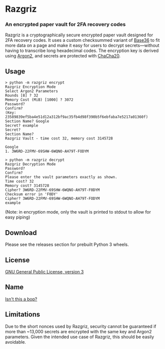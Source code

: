 # Razgriz

### An encrypted paper vault for 2FA recovery codes

Razgriz is a cryptographically secure encrypted paper vault designed for 2FA recovery codes. It uses a custom checksummed variant of [Base36](https://en.wikipedia.org/wiki/Base36) to fit more data on a page and make it easy for users to decrypt secrets—without having to transcribe long hexadecimal codes. The encryption key is derived using [Argon2](https://en.wikipedia.org/wiki/Argon2), and secrets are protected with [ChaCha20](https://en.wikipedia.org/wiki/Salsa20#ChaCha_variant).

## Usage

```shell
> python -m razgriz encrypt
Razgriz Encryption Mode
Select Argon2 Parameters
Rounds [8] ? 32
Memory Cost (MiB) [1000] ? 3072
Password?
Confirm?
(Key: 23589839ef5ba4e51d12a312bf9ac35fb4d98f390b5f6ebfaba7e5217a01360f)
Section Name? Google
Secret? example
Secret?
Section Name?
Razgriz Vault - time cost 32, memory cost 3145728

Google
1. 3W6RD-22FMV-69SHW-6WQNO-AH79T-FODYM

> python -m razgriz decrypt
Razgriz Decryption Mode
Password?
Confirm?
Please enter the vault parameters exactly as shown.
Time cost? 32
Memory cost? 3145728
Cipher? 3W6RD-22FMV-69SHW-6WQNO-AH79T-F0DYM
Checksum error in 'F0DY'
Cipher? 3W6RD-22FMV-69SHW-6WQNO-AH79T-FODYM
example
```

(Note: in encryption mode, only the vault is printed to stdout to allow for easy piping)

## Download

Please see the releases section for prebuilt Python 3 wheels.

## License

[GNU General Public License, version 3](https://choosealicense.com/licenses/gpl-3.0/)

## Name

[Isn't this a bop?](https://www.youtube.com/watch?v=mjY6awCr2_c)

## Limitations

Due to the short nonces used by Razgriz, security cannot be guaranteed if more than ~13,000 secrets are encrypted with the same key and Argon2 parameters. Given the intended use case of Razgriz, this should be easily avoidable.

